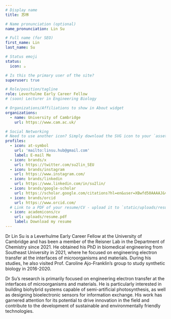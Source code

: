 ```yaml
---
# Display name
title: 苏林

# Name pronunciation (optional)
name_pronunciation: Lin Su

# Full name (for SEO)
first_name: Lin
last_name: Su

# Status emoji
status:
  icon: ☕️

# Is this the primary user of the site?
superuser: true

# Role/position/tagline
role: Leverhulme Early Career Fellow
# (soon) Lecturer in Engineering Biology

# Organizations/Affiliations to show in About widget
organizations:
  - name: University of Cambridge
    url: https://www.cam.ac.uk/

# Social Networking
# Need to use another icon? Simply download the SVG icon to your `assets/media/icons/` folder.
profiles:
  - icon: at-symbol
    url: 'mailto:linsu.hub@gmail.com'
    label: E-mail Me
  - icon: brands/x
    url: https://twitter.com/su2lin_SEU
  - icon: brands/instagram
    url: https://www.instagram.com/
  - icon: brands/linkedin
    url: https://www.linkedin.com/in/su2lin/
  - icon: brands/google-scholar
    url: https://scholar.google.com/citations?hl=en&user=XBwfd50AAAAJ&view_op=list_works&sortby=pubdate
  - icon: brands/orcid
    url: https://www.orcid.com/
  # Link to a PDF of your resume/CV - upload it to `static/uploads/resume.pdf`
  - icon: academicons/cv
    url: uploads/resume.pdf
    label: Download my resume
---
```


Dr Lin Su is a Leverhulme Early Career Fellow at the University of Cambridge and has been a member of the Reisner Lab in the Department of Chemistry since 2021. He obtained his PhD in biomedical engineering from Southeast University in 2021, where he focused on engineering electron transfer at the interfaces of microorganisms and materials. During his studies, he also visited Prof. Caroline Ajo-Franklin’s group to study synthetic biology in 2016-2020.

Dr Su’s research is primarily focused on engineering electron transfer at the interfaces of microorganisms and materials. He is particularly interested in building biohybrid systems capable of semi-artificial photosynthesis, as well as designing bioelectronic sensors for information exchange. His work has garnered attention for its potential to drive innovation in the field and contribute to the development of sustainable and environmentally friendly technologies.
